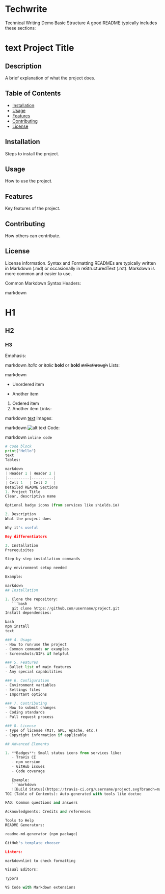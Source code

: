 # Techwrite
Technical Writing Demo
Basic Structure
A good README typically includes these sections:

text
Project Title
=============

Description
-----------
A brief explanation of what the project does.

Table of Contents
-----------------
- [Installation](#installation)
- [Usage](#usage)
- [Features](#features)
- [Contributing](#contributing)
- [License](#license)

Installation
------------
Steps to install the project.

Usage
-----
How to use the project.

Features
--------
Key features of the project.

Contributing
------------
How others can contribute.

License
-------
License information.
Syntax and Formatting
READMEs are typically written in Markdown (.md) or occasionally in reStructuredText (.rst). Markdown is more common and easier to use.

Common Markdown Syntax
Headers:

markdown
# H1
## H2
### H3
Emphasis:

markdown
*italic* or _italic_
**bold** or __bold__
~~strikethrough~~
Lists:

markdown
- Unordered item
* Another item
1. Ordered item
2. Another item
Links:

markdown
[text](URL)
Images:

markdown
![alt text](image-url)
Code:

markdown
`inline code`

```python
# code block
print("Hello")
text
Tables:

markdown
| Header 1 | Header 2 |
|----------|----------|
| Cell 1   | Cell 2   |
Detailed README Sections
1. Project Title
Clear, descriptive name

Optional badge icons (from services like shields.io)

2. Description
What the project does

Why it's useful

Key differentiators

3. Installation
Prerequisites

Step-by-step installation commands

Any environment setup needed

Example:

markdown
## Installation

1. Clone the repository:
   ```bash
   git clone https://github.com/username/project.git
Install dependencies:

bash
npm install
text

### 4. Usage
- How to run/use the project
- Common commands or examples
- Screenshots/GIFs if helpful

### 5. Features
- Bullet list of main features
- Any special capabilities

### 6. Configuration
- Environment variables
- Settings files
- Important options

### 7. Contributing
- How to submit changes
- Coding standards
- Pull request process

### 8. License
- Type of license (MIT, GPL, Apache, etc.)
- Copyright information if applicable

## Advanced Elements

1. **Badges**: Small status icons from services like:
   - Travis CI
   - npm version
   - GitHub issues
   - Code coverage

   Example:
   ```markdown
   ![Build Status](https://travis-ci.org/username/project.svg?branch=master)
TOC (Table of Contents): Auto-generated with tools like doctoc

FAQ: Common questions and answers

Acknowledgments: Credits and references

Tools to Help
README Generators:

readme-md-generator (npm package)

GitHub's template chooser

Linters:

markdownlint to check formatting

Visual Editors:

Typora

VS Code with Markdown extensions

